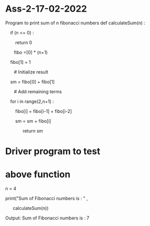 # Ass-2-17-02-2022
Program to print sum of n fibonacci numbers
def calculateSum(n) :

    if (n <= 0) :

        return 0

  
    fibo =[0] * (n+1)

    fibo[1] = 1

  
    # Initialize result

    sm = fibo[0] + fibo[1]

  
    # Add remaining terms

    for i in range(2,n+1) :

        fibo[i] = fibo[i-1] + fibo[i-2]

        sm = sm + fibo[i]

         
    return sm
 
 
# Driver program to test
# above function
n = 4

print("Sum of Fibonacci numbers is : " ,

      calculateSum(n))

Output:
Sum of Fibonacci numbers is : 7
